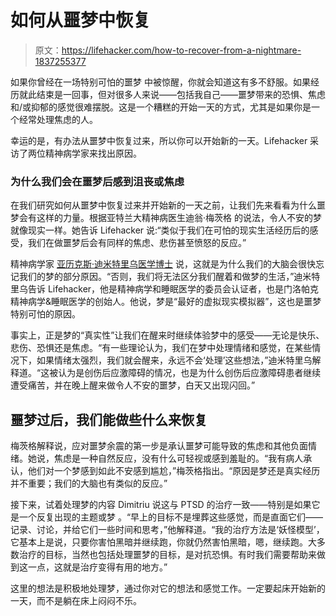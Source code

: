 # 如何从噩梦中恢复

> 原文：<https://lifehacker.com/how-to-recover-from-a-nightmare-1837255377>

如果你曾经在一场特别可怕的噩梦 中被惊醒，你就会知道这有多不舒服。如果经历就此结束是一回事，但对很多人来说——包括我自己——噩梦带来的恐惧、焦虑和/或抑郁的感觉很难摆脱。这是一个糟糕的开始一天的方式，尤其是如果你是一个经常处理焦虑的人。



幸运的是，有办法从噩梦中恢复过来，所以你可以开始新的一天。Lifehacker 采访了两位精神病学家来找出原因。

### 为什么我们会在噩梦后感到沮丧或焦虑

在我们研究如何从噩梦中恢复过来并开始新的一天之前，让我们先来看看为什么噩梦会有这样的力量。根据亚特兰大精神病医生迪翁·梅茨格 的说法，令人不安的梦就像现实一样。她告诉 Lifehacker 说:“类似于我们在可怕的现实生活经历后的感受，我们在做噩梦后会有同样的焦虑、悲伤甚至愤怒的反应。”

精神病学家 [亚历克斯·迪米特里乌医学博士](http://www.siliconpsych.com) 说，这就是为什么我们的大脑会很快忘记我们的梦的部分原因。“否则，我们将无法区分我们醒着和做梦的生活，”迪米特里乌告诉 Lifehacker，他是精神病学和睡眠医学的委员会认证者，也是门洛帕克精神病学&睡眠医学的创始人。他说，梦是“最好的虚拟现实模拟器”，这也是噩梦特别可怕的原因。

事实上，正是梦的“真实性”让我们在醒来时继续体验梦中的感受——无论是快乐、悲伤、恐惧还是焦虑。“有一些理论认为，我们在梦中处理情绪和感觉，在某些情况下，如果情绪太强烈，我们就会醒来，永远不会‘处理’这些想法，”迪米特里乌解释道。“这被认为是创伤后应激障碍的情况，也是为什么创伤后应激障碍患者继续遭受痛苦，并在晚上醒来做令人不安的噩梦，白天又出现闪回。”

## 噩梦过后，我们能做些什么来恢复

梅茨格解释说，应对噩梦余震的第一步是承认噩梦可能导致的焦虑和其他负面情绪。她说，焦虑是一种自然反应，没有什么可轻视或感到羞耻的。“我有病人承认，他们对一个梦感到如此不安感到尴尬，”梅茨格指出。“原因是梦还是真实经历并不重要；我们的大脑也有类似的反应。”

接下来，试着处理梦的内容 Dimitriu 说这与 PTSD 的治疗一致——特别是如果它是一个反复出现的主题或梦 。“早上的目标不是埋葬这些感觉，而是直面它们——记录、讨论，并给它们一些时间和思考，”他解释道。“我的治疗方法是‘妖怪模型’，它基本上是说，只要你害怕黑暗并继续跑，你就仍然害怕黑暗，嗯，继续跑。大多数治疗的目标，当然也包括处理噩梦的目标，是对抗恐惧。有时我们需要帮助来做到这一点，这就是治疗变得有用的地方。”

这里的想法是积极地处理梦，通过你对它的想法和感觉工作。一定要起床开始新的一天，而不是躺在床上闷闷不乐。